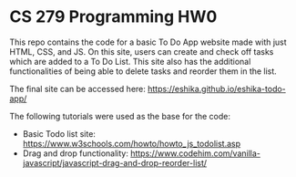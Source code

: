 # CS 279 Programming HW0

This repo contains the code for a basic To Do App website made with just HTML, CSS, and JS. On this site, users can create and check off tasks which are added to a To Do List. This site also has the additional functionalities of being able to delete tasks and reorder them in the list.

The final site can be accessed here: https://eshika.github.io/eshika-todo-app/

The following tutorials were used as the base for the code:
* Basic Todo list site: https://www.w3schools.com/howto/howto_js_todolist.asp
* Drag and drop functionality: https://www.codehim.com/vanilla-javascript/javascript-drag-and-drop-reorder-list/
